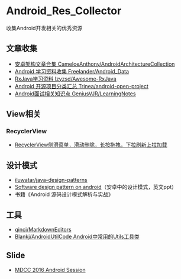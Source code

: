 # Android_Res_Collector
收集Android开发相关的优秀资源

## 文章收集
- [安卓架构文章合集 CameloeAnthony/AndroidArchitectureCollection](https://github.com/CameloeAnthony/AndroidArchitectureCollection) 
- [Android 学习资料收集 Freelander/Android_Data](https://github.com/Freelander/Android_Data)
- [RxJava学习资料 lzyzsd/Awesome-RxJava](https://github.com/lzyzsd/Awesome-RxJava)
- [Android 开源项目分类汇总 Trinea/android-open-project](https://github.com/Trinea/android-open-project)
- [Android面试相关知识点 GeniusVJR/LearningNotes](https://github.com/GeniusVJR/LearningNotes)

## View相关
### RecyclerView
- [RecyclerView侧滑菜单，滑动删除，长按拖拽，下拉刷新上拉加载](http://blog.csdn.net/yanzhenjie1003/article/details/52115566)

## 设计模式
- [iluwatar/java-design-patterns](https://github.com/iluwatar/java-design-patterns)
- [Software design pattern on android](http://www.slideshare.net/PedroVicenteGmezSnch/software-design-patterns-on-android)（安卓中的设计模式，英文ppt）
- 书籍《Android 源码设计模式解析与实战》

## 工具
- [qinci/MarkdownEditors](https://github.com/qinci/MarkdownEditors)
- [Blankj/AndroidUtilCode Android中常用的Utils工具类](https://github.com/Blankj/AndroidUtilCode)

## Slide
- [MDCC 2016 Android Session](https://github.com/MDCC2016/Android-Session-Slides)

